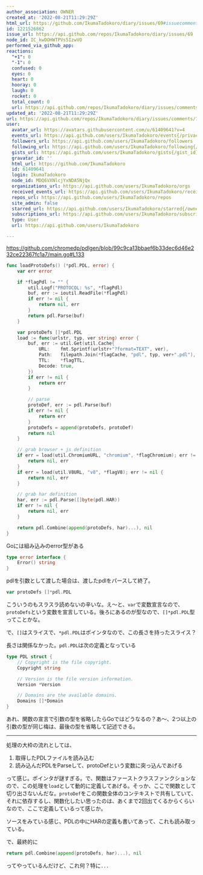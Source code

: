 ```yaml
---
author_association: OWNER
created_at: '2022-08-21T11:29:29Z'
html_url: https://github.com/IkumaTadokoro/diary/issues/69#issuecomment-1221526862
id: 1221526862
issue_url: https://api.github.com/repos/IkumaTadokoro/diary/issues/69
node_id: IC_kwDOHWTPVs5IzwVO
performed_via_github_app: 
reactions:
  "+1": 0
  "-1": 0
  confused: 0
  eyes: 0
  heart: 0
  hooray: 0
  laugh: 0
  rocket: 0
  total_count: 0
  url: https://api.github.com/repos/IkumaTadokoro/diary/issues/comments/1221526862/reactions
updated_at: '2022-08-21T11:29:29Z'
url: https://api.github.com/repos/IkumaTadokoro/diary/issues/comments/1221526862
user:
  avatar_url: https://avatars.githubusercontent.com/u/61409641?v=4
  events_url: https://api.github.com/users/IkumaTadokoro/events{/privacy}
  followers_url: https://api.github.com/users/IkumaTadokoro/followers
  following_url: https://api.github.com/users/IkumaTadokoro/following{/other_user}
  gists_url: https://api.github.com/users/IkumaTadokoro/gists{/gist_id}
  gravatar_id: ''
  html_url: https://github.com/IkumaTadokoro
  id: 61409641
  login: IkumaTadokoro
  node_id: MDQ6VXNlcjYxNDA5NjQx
  organizations_url: https://api.github.com/users/IkumaTadokoro/orgs
  received_events_url: https://api.github.com/users/IkumaTadokoro/received_events
  repos_url: https://api.github.com/users/IkumaTadokoro/repos
  site_admin: false
  starred_url: https://api.github.com/users/IkumaTadokoro/starred{/owner}{/repo}
  subscriptions_url: https://api.github.com/users/IkumaTadokoro/subscriptions
  type: User
  url: https://api.github.com/users/IkumaTadokoro

---
```

https://github.com/chromedp/pdlgen/blob/99c9ca13bbaef6b33dec6d46e232ce22367fc1a7/main.go#L133

```go
func loadProtoDefs() (*pdl.PDL, error) {
	var err error

	if *flagPdl != "" {
		util.Logf("PROTOCOL: %s", *flagPdl)
		buf, err := ioutil.ReadFile(*flagPdl)
		if err != nil {
			return nil, err
		}
		return pdl.Parse(buf)
	}

	var protoDefs []*pdl.PDL
	load := func(urlstr, typ, ver string) error {
		buf, err := util.Get(util.Cache{
			URL:    fmt.Sprintf(urlstr+"?format=TEXT", ver),
			Path:   filepath.Join(*flagCache, "pdl", typ, ver+".pdl"),
			TTL:    *flagTTL,
			Decode: true,
		})
		if err != nil {
			return err
		}

		// parse
		protoDef, err := pdl.Parse(buf)
		if err != nil {
			return err
		}
		protoDefs = append(protoDefs, protoDef)
		return nil
	}

	// grab browser + js definition
	if err = load(util.ChromiumURL, "chromium", *flagChromium); err != nil {
		return nil, err
	}
	if err = load(util.V8URL, "v8", *flagV8); err != nil {
		return nil, err
	}

	// grab har definition
	har, err := pdl.Parse([]byte(pdl.HAR))
	if err != nil {
		return nil, err
	}

	return pdl.Combine(append(protoDefs, har)...), nil
}
```

Goには組み込みのerror型がある

```go
type error interface {
    Error() string
}
```

pdlを引数として渡した場合は、渡したpdlをパースして終了。

```go
var protoDefs []*pdl.PDL
```

こういうのもスラスラ読めないの辛いな。え〜と、`var`で変数宣言なので、`protoDefs`という変数を宣言している。後ろにあるのが型なので、`[]*pdl.PDL`型ってことかな。

で、`[]`はスライスで、`*pdl.PDL`はポインタなので、この長さを持ったスライス？

長さは関係なかった。`pdl.PDL`は次の定義となっている

```go
type PDL struct { 
    // Copyright is the file copyright.
    Copyright string

    // Version is the file version information.
    Version *Version

    // Domains are the available domains.
    Domains []*Domain
}
```

あれ、関数の宣言で引数の型を省略したらGoではどうなるの？あ〜、2つ以上の引数の型が同じ梅は、最後の型を省略して記述できる。

---

処理の大枠の流れとしては、

1. 取得したPDLファイルを読み込む
2. 読み込んだPDLをParseして、protoDefという変数に突っ込んであげる

って感じ。ポインタが謎すぎる。で、関数はファーストクラスファンクションなので、この処理を`load`として動的に定義してあげる。そっか、ここで関数として切り出さないんだな。`protoDef`をこの関数全体のコンテキストで共有していて、それに依存するし、関数化したい思ったのは、あくまで2回出てくるからくらいなので、ここで定義しているって感じか。

ソースをみている感じ、PDLの中にHARの定義も書いてあって、これも読み取っている。

で、最終的に

```go
return pdl.Combine(append(protoDefs, har)...), nil
```

ってやっているんだけど、これ何？特に`...`
